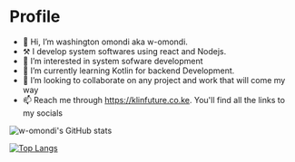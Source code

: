 # Profile
- 👋 Hi, I’m washington omondi aka w-omondi.
- ⚒️ I develop system softwares using react and Nodejs.
- 👀 I’m interested in system sofware development
- 🌱 I’m currently learning Kotlin for backend Development.
- 💞️ I’m looking to collaborate on any project and work that will come my way
- 📫 Reach me through https://klinfuture.co.ke. You'll find all the links to my socials

![w-omondi's GitHub stats](https://github-readme-stats.vercel.app/api?username=w-omondi&count_private=false&show_icons=true&theme=radical)

[![Top Langs](https://github-readme-stats.vercel.app/api/top-langs/?username=w-omondi&layout=compact&theme=dark)](https://github.com/anuraghazra/github-readme-stats)
